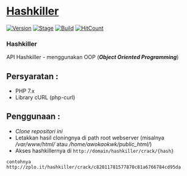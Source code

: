 # [Hashkiller](https://github.com/ardzz/hashkiller)
[![Version](https://img.shields.io/badge/Version-2.5-brightgreen.svg?maxAge=259200)]()
[![Stage](https://img.shields.io/badge/Release-Beta-green.svg)]()
[![Build](https://img.shields.io/badge/Codename_-_Ardzz-blue.svg?maxAge=259200)]()
[![HitCount](http://hits.dwyl.io/ardzz/hashkiller.svg)](http://hits.dwyl.io/ardzz/hashkiller)
### Hashkiller
API Hashkiller - menggunakan OOP (***Object Oriented Programming***)<br>
## Persyaratan :
* PHP 7.x
* Library cURL (php-curl)
## Penggunaan :
* *Clone repositori ini*
* Letakkan hasil cloningnya di path root webserver (misalnya */var/www/html/* atau */home/awokaokwk/public_html/*)
* Akses hashkillernya di `http://domain/hashkiller/crack/{hash}`
```
contohnya
http://zplo.it/hashkiller/crack/c82011781577870c81a6766784cd95da
```
